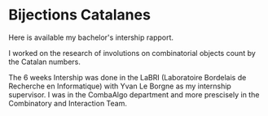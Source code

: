 # Bijections Catalanes

Here is available my bachelor's intership rapport.

I worked on the research of involutions on combinatorial 
objects count by the Catalan numbers. 

The 6 weeks Intership was done in the LaBRI (Laboratoire Bordelais 
de Recherche en Informatique) with Yvan Le Borgne as my
internship supervisor. I was in the CombaAlgo department
and more prescisely in the Combinatory and Interaction Team.  
